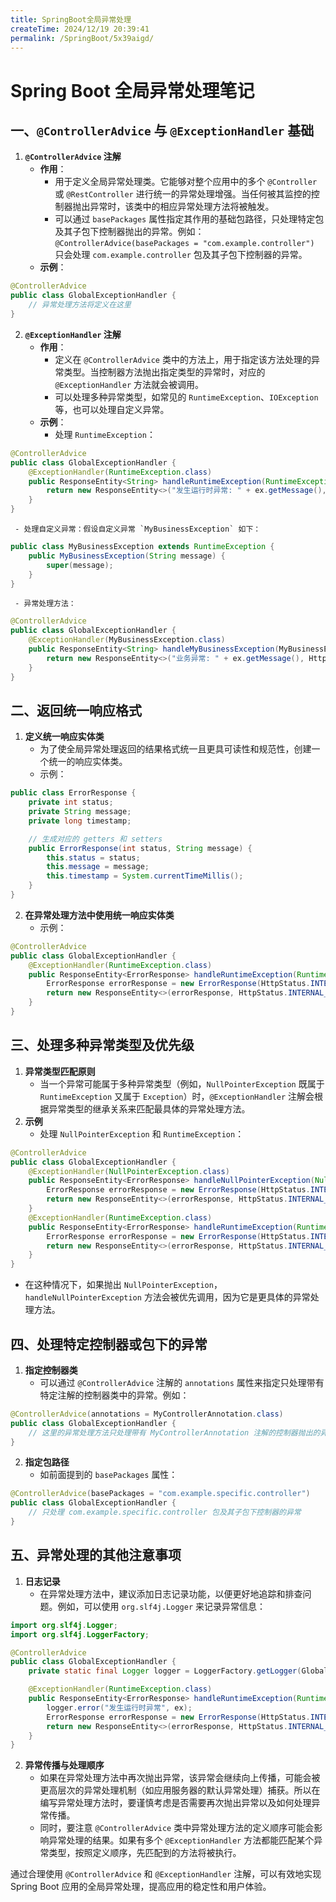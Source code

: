 ```yaml
---
title: SpringBoot全局异常处理
createTime: 2024/12/19 20:39:41
permalink: /SpringBoot/5x39aigd/
---
```

# Spring Boot 全局异常处理笔记

## 一、`@ControllerAdvice` 与 `@ExceptionHandler` 基础
1. **`@ControllerAdvice` 注解**
   - **作用**：
     - 用于定义全局异常处理类。它能够对整个应用中的多个 `@Controller` 或 `@RestController` 进行统一的异常处理增强。当任何被其监控的控制器抛出异常时，该类中的相应异常处理方法将被触发。
     - 可以通过 `basePackages` 属性指定其作用的基础包路径，只处理特定包及其子包下控制器抛出的异常。例如：`@ControllerAdvice(basePackages = "com.example.controller")` 只会处理 `com.example.controller` 包及其子包下控制器的异常。
   - **示例**：
```java
@ControllerAdvice
public class GlobalExceptionHandler {
    // 异常处理方法将定义在这里
}
```
2. **`@ExceptionHandler` 注解**
   - **作用**：
     - 定义在 `@ControllerAdvice` 类中的方法上，用于指定该方法处理的异常类型。当控制器方法抛出指定类型的异常时，对应的 `@ExceptionHandler` 方法就会被调用。
     - 可以处理多种异常类型，如常见的 `RuntimeException`、`IOException` 等，也可以处理自定义异常。
   - **示例**：
     - 处理 `RuntimeException`：
```java
@ControllerAdvice
public class GlobalExceptionHandler {
    @ExceptionHandler(RuntimeException.class)
    public ResponseEntity<String> handleRuntimeException(RuntimeException ex) {
        return new ResponseEntity<>("发生运行时异常: " + ex.getMessage(), HttpStatus.INTERNAL_SERVER_ERROR);
    }
}
```
     - 处理自定义异常：假设自定义异常 `MyBusinessException` 如下：
```java
public class MyBusinessException extends RuntimeException {
    public MyBusinessException(String message) {
        super(message);
    }
}
```
     - 异常处理方法：
```java
@ControllerAdvice
public class GlobalExceptionHandler {
    @ExceptionHandler(MyBusinessException.class)
    public ResponseEntity<String> handleMyBusinessException(MyBusinessException ex) {
        return new ResponseEntity<>("业务异常: " + ex.getMessage(), HttpStatus.BAD_REQUEST);
    }
}
```

## 二、返回统一响应格式
1. **定义统一响应实体类**
   - 为了使全局异常处理返回的结果格式统一且更具可读性和规范性，创建一个统一的响应实体类。
   - 示例：
```java
public class ErrorResponse {
    private int status;
    private String message;
    private long timestamp;

    // 生成对应的 getters 和 setters
    public ErrorResponse(int status, String message) {
        this.status = status;
        this.message = message;
        this.timestamp = System.currentTimeMillis();
    }
}
```
2. **在异常处理方法中使用统一响应实体类**
   - 示例：
```java
@ControllerAdvice
public class GlobalExceptionHandler {
    @ExceptionHandler(RuntimeException.class)
    public ResponseEntity<ErrorResponse> handleRuntimeException(RuntimeException ex) {
        ErrorResponse errorResponse = new ErrorResponse(HttpStatus.INTERNAL_SERVER_ERROR.value(), "发生运行时异常: " + ex.getMessage());
        return new ResponseEntity<>(errorResponse, HttpStatus.INTERNAL_SERVER_ERROR);
    }
}
```

## 三、处理多种异常类型及优先级
1. **异常类型匹配原则**
   - 当一个异常可能属于多种异常类型（例如，`NullPointerException` 既属于 `RuntimeException` 又属于 `Exception`）时，`@ExceptionHandler` 注解会根据异常类型的继承关系来匹配最具体的异常处理方法。
2. **示例**
   - 处理 `NullPointerException` 和 `RuntimeException`：
```java
@ControllerAdvice
public class GlobalExceptionHandler {
    @ExceptionHandler(NullPointerException.class)
    public ResponseEntity<ErrorResponse> handleNullPointerException(NullPointerException ex) {
        ErrorResponse errorResponse = new ErrorResponse(HttpStatus.INTERNAL_SERVER_ERROR.value(), "空指针异常: " + ex.getMessage());
        return new ResponseEntity<>(errorResponse, HttpStatus.INTERNAL_SERVER_ERROR);
    }
    @ExceptionHandler(RuntimeException.class)
    public ResponseEntity<ErrorResponse> handleRuntimeException(RuntimeException ex) {
        ErrorResponse errorResponse = new ErrorResponse(HttpStatus.INTERNAL_SERVER_ERROR.value(), "运行时异常: " + ex.getMessage());
        return new ResponseEntity<>(errorResponse, HttpStatus.INTERNAL_SERVER_ERROR);
    }
}
```
   - 在这种情况下，如果抛出 `NullPointerException`，`handleNullPointerException` 方法会被优先调用，因为它是更具体的异常处理方法。

## 四、处理特定控制器或包下的异常
1. **指定控制器类**
   - 可以通过 `@ControllerAdvice` 注解的 `annotations` 属性来指定只处理带有特定注解的控制器类中的异常。例如：
```java
@ControllerAdvice(annotations = MyControllerAnnotation.class)
public class GlobalExceptionHandler {
    // 这里的异常处理方法只处理带有 MyControllerAnnotation 注解的控制器抛出的异常
}
```
2. **指定包路径**
   - 如前面提到的 `basePackages` 属性：
```java
@ControllerAdvice(basePackages = "com.example.specific.controller")
public class GlobalExceptionHandler {
    // 只处理 com.example.specific.controller 包及其子包下控制器的异常
}
```

## 五、异常处理的其他注意事项
1. **日志记录**
   - 在异常处理方法中，建议添加日志记录功能，以便更好地追踪和排查问题。例如，可以使用 `org.slf4j.Logger` 来记录异常信息：
```java
import org.slf4j.Logger;
import org.slf4j.LoggerFactory;

@ControllerAdvice
public class GlobalExceptionHandler {
    private static final Logger logger = LoggerFactory.getLogger(GlobalExceptionHandler.class);

    @ExceptionHandler(RuntimeException.class)
    public ResponseEntity<ErrorResponse> handleRuntimeException(RuntimeException ex) {
        logger.error("发生运行时异常", ex);
        ErrorResponse errorResponse = new ErrorResponse(HttpStatus.INTERNAL_SERVER_ERROR.value(), "发生运行时异常: " + ex.getMessage());
        return new ResponseEntity<>(errorResponse, HttpStatus.INTERNAL_SERVER_ERROR);
    }
}
```
2. **异常传播与处理顺序**
   - 如果在异常处理方法中再次抛出异常，该异常会继续向上传播，可能会被更高层次的异常处理机制（如应用服务器的默认异常处理）捕获。所以在编写异常处理方法时，要谨慎考虑是否需要再次抛出异常以及如何处理异常传播。
   - 同时，要注意 `@ControllerAdvice` 类中异常处理方法的定义顺序可能会影响异常处理的结果。如果有多个 `@ExceptionHandler` 方法都能匹配某个异常类型，按照定义顺序，先匹配到的方法将被执行。

通过合理使用 `@ControllerAdvice` 和 `@ExceptionHandler` 注解，可以有效地实现 Spring Boot 应用的全局异常处理，提高应用的稳定性和用户体验。 